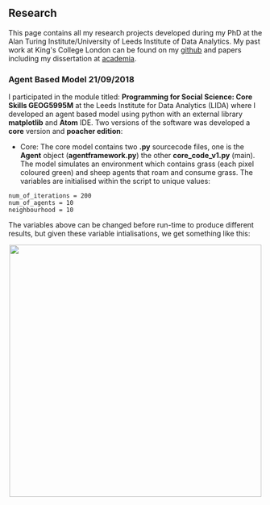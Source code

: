 ## Research
This page contains all my research projects developed during my PhD at the Alan Turing Institute/University of Leeds Institute of Data Analytics. My past work at King's College London can be found on my [github](https://github.com/SedarOlmez94) and papers including my dissertation at [academia](https://kcl.academia.edu/SedarOlmez).

### Agent Based Model 21/09/2018


I participated in the module titled: __Programming for Social Science: Core Skills GEOG5995M__ at the Leeds Institute for Data Analytics (LIDA) where I developed an agent based model using python with an external library __matplotlib__ and __Atom__ IDE. Two versions of the software was developed a __core__ version and __poacher edition__:
- Core: The core model contains two __.py__ sourcecode files, one is the __Agent__ object (__agentframework.py__) the other __core_code_v1.py__ (main). The model simulates an environment which contains grass (each pixel coloured green) and sheep agents that roam and consume grass. The variables are initialised within the script to unique values:
```
num_of_iterations = 200
num_of_agents = 10
neighbourhood = 10
```
  The variables above can be changed before run-time to produce different results, but given these variable intialisations, we
  get something like this:


<p align="center">
  <img width="500" height="500" src="simulation_v1.gif">
</p>
